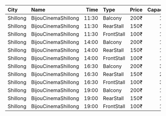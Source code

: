 | City     | Name                |  Time | Type       | Price | Capacity | Booked |
| :------- | :------------------ | ----: | :--------- | ----: | -------: | -----: |
| Shillong | BijouCinemaShillong | 11:30 | Balcony    |  200₹ |      100 |      0 |
| Shillong | BijouCinemaShillong | 11:30 | RearStall  |  150₹ |      100 |      0 |
| Shillong | BijouCinemaShillong | 11:30 | FrontStall |  100₹ |      100 |      0 |
| Shillong | BijouCinemaShillong | 14:00 | Balcony    |  200₹ |      100 |      0 |
| Shillong | BijouCinemaShillong | 14:00 | RearStall  |  150₹ |      100 |      0 |
| Shillong | BijouCinemaShillong | 14:00 | FrontStall |  100₹ |      100 |      0 |
| Shillong | BijouCinemaShillong | 16:30 | Balcony    |  200₹ |      365 |      0 |
| Shillong | BijouCinemaShillong | 16:30 | RearStall  |  150₹ |      245 |      0 |
| Shillong | BijouCinemaShillong | 16:30 | FrontStall |  100₹ |      319 |     87 |
| Shillong | BijouCinemaShillong | 19:00 | Balcony    |  200₹ |      100 |      0 |
| Shillong | BijouCinemaShillong | 19:00 | RearStall  |  150₹ |      100 |      0 |
| Shillong | BijouCinemaShillong | 19:00 | FrontStall |  100₹ |      100 |      0 |